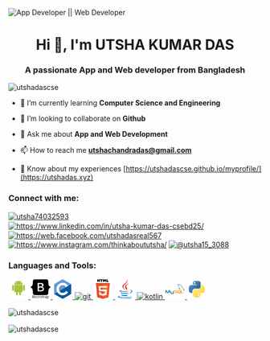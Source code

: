 ![App Developer || Web Developer](https://pbs.twimg.com/profile_banners/871035927853842432/1659109811/1500x500)
<h1 align="center">Hi 👋, I'm UTSHA KUMAR DAS</h1>
<h3 align="center">A passionate App and Web developer from Bangladesh</h3>

<p align="left"> <img src="https://komarev.com/ghpvc/?username=utshadascse&label=Profile%20views&color=0e75b6&style=flat" alt="utshadascse" /> </p>

- 🌱 I’m currently learning **Computer Science and Engineering**

- 👯 I’m looking to collaborate on **Github**

- 💬 Ask me about **App and Web Development**

- 📫 How to reach me **utshachandradas@gmail.com**

- 📄 Know about my experiences [https://utshadascse.github.io/myprofile/](https://utshadas.xyz)

<h3 align="left">Connect with me:</h3>
<p align="left">
<a href="https://twitter.com/utsha74032593" target="blank"><img align="center" src="https://raw.githubusercontent.com/rahuldkjain/github-profile-readme-generator/master/src/images/icons/Social/twitter.svg" alt="utsha74032593" height="30" width="40" /></a>
<a href="https://linkedin.com/in/https://www.linkedin.com/in/utsha-kumar-das-csebd25/" target="blank"><img align="center" src="https://raw.githubusercontent.com/rahuldkjain/github-profile-readme-generator/master/src/images/icons/Social/linked-in-alt.svg" alt="https://www.linkedin.com/in/utsha-kumar-das-csebd25/" height="30" width="40" /></a>
<a href="https://fb.com/https://web.facebook.com/utshadasreal567" target="blank"><img align="center" src="https://raw.githubusercontent.com/rahuldkjain/github-profile-readme-generator/master/src/images/icons/Social/facebook.svg" alt="https://web.facebook.com/utshadasreal567" height="30" width="40" /></a>
<a href="https://instagram.com/https://www.instagram.com/thinkaboututsha/" target="blank"><img align="center" src="https://raw.githubusercontent.com/rahuldkjain/github-profile-readme-generator/master/src/images/icons/Social/instagram.svg" alt="https://www.instagram.com/thinkaboututsha/" height="30" width="40" /></a>
<a href="https://www.hackerearth.com/@utsha15_3088" target="blank"><img align="center" src="https://raw.githubusercontent.com/rahuldkjain/github-profile-readme-generator/master/src/images/icons/Social/hackerearth.svg" alt="@utsha15_3088" height="30" width="40" /></a>
</p>

<h3 align="left">Languages and Tools:</h3>
<p align="left"> <a href="https://developer.android.com" target="_blank" rel="noreferrer"> <img src="https://raw.githubusercontent.com/devicons/devicon/master/icons/android/android-original-wordmark.svg" alt="android" width="40" height="40"/> </a> <a href="https://getbootstrap.com" target="_blank" rel="noreferrer"> <img src="https://raw.githubusercontent.com/devicons/devicon/master/icons/bootstrap/bootstrap-plain-wordmark.svg" alt="bootstrap" width="40" height="40"/> </a> <a href="https://www.cprogramming.com/" target="_blank" rel="noreferrer"> <img src="https://raw.githubusercontent.com/devicons/devicon/master/icons/c/c-original.svg" alt="c" width="40" height="40"/> </a> <a href="https://git-scm.com/" target="_blank" rel="noreferrer"> <img src="https://www.vectorlogo.zone/logos/git-scm/git-scm-icon.svg" alt="git" width="40" height="40"/> </a> <a href="https://www.w3.org/html/" target="_blank" rel="noreferrer"> <img src="https://raw.githubusercontent.com/devicons/devicon/master/icons/html5/html5-original-wordmark.svg" alt="html5" width="40" height="40"/> </a> <a href="https://www.java.com" target="_blank" rel="noreferrer"> <img src="https://raw.githubusercontent.com/devicons/devicon/master/icons/java/java-original.svg" alt="java" width="40" height="40"/> </a> <a href="https://kotlinlang.org" target="_blank" rel="noreferrer"> <img src="https://www.vectorlogo.zone/logos/kotlinlang/kotlinlang-icon.svg" alt="kotlin" width="40" height="40"/> </a> <a href="https://www.mysql.com/" target="_blank" rel="noreferrer"> <img src="https://raw.githubusercontent.com/devicons/devicon/master/icons/mysql/mysql-original-wordmark.svg" alt="mysql" width="40" height="40"/> </a> <a href="https://www.python.org" target="_blank" rel="noreferrer"> <img src="https://raw.githubusercontent.com/devicons/devicon/master/icons/python/python-original.svg" alt="python" width="40" height="40"/> </a> </p>

<p><img align="center" src="https://github-readme-stats.vercel.app/api/top-langs?username=utshadascse&show_icons=true&locale=en&layout=compact" alt="utshadascse" /></p>

<p><img align="center" src="https://github-readme-streak-stats.herokuapp.com/?user=utshadascse&" alt="utshadascse" /></p>


